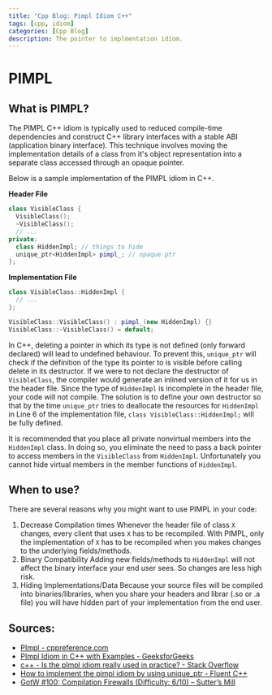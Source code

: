```yaml
---
title: "Cpp Blog: Pimpl Idiom C++"
tags: [cpp, idiom]
categories: [Cpp Blog]
description: The pointer to implmentation idiom.
---
```


# PIMPL

## What is PIMPL?

The PIMPL C++ idiom is typically used to reduced compile-time dependencies and construct C++ library interfaces with a stable ABI (application binary interface). This technique involves moving the implementation details of a class from it's object representation into a separate class accessed through an opaque pointer.

Below is a sample implementation of the PIMPL idiom in C++.

**Header File**

```cpp
class VisibleClass {
  VisibleClass();
  ~VisibleClass();
  // ...
private:
  class HiddenImpl; // things to hide
  unique_ptr<HiddenImpl> pimpl_; // opaque ptr
};
```

**Implementation File**

```cpp
class VisibleClass::HiddenImpl {
  // ...
};

VisibleClass::VisibleClass() : pimpl_(new HiddenImpl) {}
VisibleClass::~VisibleClass() = default;
```

In C++, deleting a pointer in which its type is not defined (only forward declared) will lead to undefined behaviour. To prevent this, `unique_ptr` will check if the definition of the type its pointer to is visible before calling delete in its destructor. If we were to not declare the destructor of `VisibleClass`, the compiler would generate an inlined version of it for us in the header file. Since the type of `HiddenImpl` is incomplete in the header file, your code will not compile. The solution is to define your own destructor so that by the time `unique_ptr` tries to deallocate the resources for `HiddenImpl` in Line 6 of the implementation file, `class VisibleClass::HiddenImpl;` will be fully defined.

It is recommended that you place all private nonvirtual members into the `HiddenImpl` class. In doing so, you eliminate the need to pass a back pointer to access members in the `VisibleClass` from `HiddenImpl`. Unfortunately you cannot hide virtual members in the member functions of `HiddenImpl`.

## When to use?

There are several reasons why you might want to use PIMPL in your code:

1. Decrease Compilation times
   Whenever the header file of class `X` changes, every client that uses `X` has to be recompiled. With PIMPL, only the implementation of `X` has to be recompiled when you makes changes to the underlying fields/methods.
2. Binary Compatibility
   Adding new fields/methods to `HiddenImpl` will not affect the binary interface your end user sees. So changes are less high risk.
3. Hiding Implementations/Data
   Because your source files will be compiled into binaries/libraries, when you share your headers and librar (.so or .a file) you will have hidden part of your implementation from the end user.

## Sources:

- [PImpl - cppreference.com](https://en.cppreference.com/w/cpp/language/pimpl)
- [PImpl Idiom in C++ with Examples - GeeksforGeeks](https://www.geeksforgeeks.org/pimpl-idiom-in-c-with-examples/)
- [c++ - Is the pImpl idiom really used in practice? - Stack Overflow](https://stackoverflow.com/questions/8972588/is-the-pimpl-idiom-really-used-in-practice)
- [How to implement the pimpl idiom by using unique_ptr - Fluent C++](https://www.fluentcpp.com/2017/09/22/make-pimpl-using-unique_ptr/)
- [GotW #100: Compilation Firewalls (Difficulty: 6/10) – Sutter’s Mill](https://herbsutter.com/gotw/_100/)
